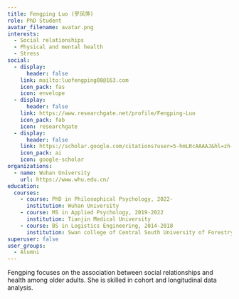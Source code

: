 ```yaml
---
title: Fengping Luo (罗凤萍)
role: PhD Student
avatar_filename: avatar.png
interests:
  - Social relationships
  - Physical and mental health
  - Stress
social:
  - display:
      header: false
    link: mailto:luofengping08@163.com
    icon_pack: fas
    icon: envelope
  - display:
      header: false
    link: https://www.researchgate.net/profile/Fengping-Luo
    icon_pack: fab
    icon: researchgate
  - display:
      header: false
    link: https://scholar.google.com/citations?user=5-hmLRcAAAAJ&hl=zh-CN
    icon_pack: ai
    icon: google-scholar
organizations:
  - name: Wuhan University
    url: https://www.whu.edu.cn/
education:
  courses:
    - course: PhD in Philosophical Psychology, 2022-
      institution: Wuhan University
    - course: MS in Applied Psychology, 2019-2022
      institution: Tianjin Medical University
    - course: BS in Logistics Engineering, 2014-2018
      institution: Swan college of Central South University of Forestry and Technology
superuser: false
user_groups:
  - Alumni
---
```

Fengping focuses on the association between social relationships and health among older adults. She is skilled in cohort and longitudinal data analysis.
